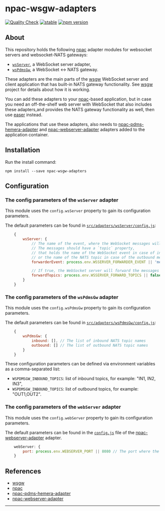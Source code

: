 npac-wsgw-adapters
==================

[![Quality Check](https://github.com/tombenke/npac-wsgw-adapters/actions/workflows/quality_check.yml/badge.svg)](https://github.com/tombenke/npac-wsgw-adapters/actions/workflows/quality_check.yml)
[![stable](http://badges.github.io/stability-badges/dist/stable.svg)](http://github.com/badges/stability-badges)
[![npm version][npm-badge]][npm-url]

## About

This repository holds the following [npac](http://tombenke.github.io/npac) adapter modules for websocket servers and websocket-NATS gateways:

- [`wsServer`](src/adapters/wsServer/), a WebSocket server adapter,
- [`wsPdmsGw`](src/adapters/wsPdmsGw/), a WebSocket <-> NATS gateway.

These adapters are the main parts of the [wsgw](https://github.com/tombenke/wsgw) WebSocket server and client application that has built-in NATS gateway functionality. See [wsgw](https://github.com/tombenke/wsgw) project for details about how it is working.

You can add these adapters to your [npac](http://tombenke.github.io/npac)-based application, but in case you need an off-the-shelf web server with WebSocket that also includes these adapters,and provides the NATS gateway functionality as well, then use [easer](https://www.npmjs.com/package/easer) instead.

The applications that use these adapters, also needs to [npac-pdms-hemera-adapter](https://github.com/tombenke/npac-pdms-hemera-adapter) and [npac-webserver-adapter](https://github.com/tombenke/npac-webserver-adapter/) adapters added to the application container.


## Installation

Run the install command:

    npm install --save npac-wsgw-adapters

## Configuration

### The config parameters of the `wsServer` adapter

This module uses the `config.wsServer` property to gain its configuration parameters.

The default parameters can be found in [`src/adapters/wsServer/config.js`](src/adapters/wsServer/config.js):

```JavaScript
    {
        wsServer: {
            // The name of the event, where the WebSocket messages will be sent for forwarding
            // The messages should have a `topic` property,
            // that holds the name of the WebSocket event in case of inbound messages,
            // or the name of the NATS topic in case of the outbound messages.
            forwarderEvent: process.env.WSSERVER_FORWARDER_EVENT || 'message',

            // If true, the WebSocket server will forward the messages to the target topic
            forwardTopics: process.env.WSSERVER_FORWARD_TOPICS || false
        }
    }
```

### The config parameters of the `wsPdmsGw` adapter

This module uses the `config.wsPdmsGw` property to gain its configuration parameters.

The default parameters can be found in [`src/adapters/wsPdmsGw/config.js`](src/adapters/wsPdmsGw/config.js):

```JavaScript
    {
        wsPdmsGw: {
            inbound: [], // The list of inbound NATS topic names
            outbound: [] // The list of outbound NATS topic names
        }
    }
```

These configuration parameters can be defined via environment variables as a comma-separated list:
- `WSPDMSGW_INBOUND_TOPICS`: list of inbound topics, for example: "IN1, IN2, IN3",
- `WSPDMSGW_INBOUND_TOPICS`: list of outbound topics, for example: "OUT1,OUT2".


### The config parameters of the `webServer` adapter

This module uses the `config.webServer` property to gain its configuration parameters.

The default parameters can be found in the [`config.js`](https://github.com/tombenke/npac-webserver-adapter/blob/master/src/config.js) file of the [npac-webserver-adapter](https://github.com/tombenke/npac-webserver-adapter/) adapter.

```JavaScript
    webServer: {
        port: process.env.WEBSERVER_PORT || 8080 // The port where the WebSocket server will listen
    }
```

## References

- [wsgw](https://github.com/tombenke/wsgw)
- [npac](http://tombenke.github.io/npac)
- [npac-pdms-hemera-adapter](https://github.com/tombenke/npac-pdms-hemera-adapter)
- [npac-webserver-adapter](https://github.com/tombenke/npac-webserver-adapter/)

---

[npm-badge]: https://badge.fury.io/js/npac-wsgw-adapters.svg
[npm-url]: https://badge.fury.io/js/npac-wsgw-adapters
